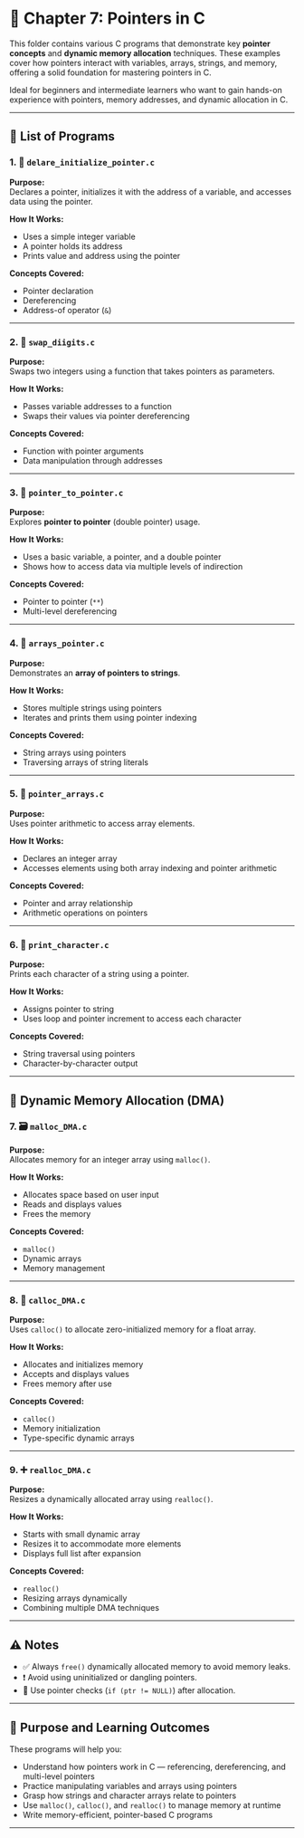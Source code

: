 # 🧭 Chapter 7: Pointers in C

This folder contains various C programs that demonstrate key **pointer concepts** and **dynamic memory allocation** techniques. These examples cover how pointers interact with variables, arrays, strings, and memory, offering a solid foundation for mastering pointers in C.

Ideal for beginners and intermediate learners who want to gain hands-on experience with pointers, memory addresses, and dynamic allocation in C.

---

## 📂 List of Programs

### 1. 🧾 `delare_initialize_pointer.c`  
**Purpose:**  
Declares a pointer, initializes it with the address of a variable, and accesses data using the pointer.

**How It Works:**  
- Uses a simple integer variable  
- A pointer holds its address  
- Prints value and address using the pointer

**Concepts Covered:**  
- Pointer declaration  
- Dereferencing  
- Address-of operator (`&`)

---

### 2. 🔁 `swap_diigits.c`  
**Purpose:**  
Swaps two integers using a function that takes pointers as parameters.

**How It Works:**  
- Passes variable addresses to a function  
- Swaps their values via pointer dereferencing

**Concepts Covered:**  
- Function with pointer arguments  
- Data manipulation through addresses

---

### 3. 🧩 `pointer_to_pointer.c`  
**Purpose:**  
Explores **pointer to pointer** (double pointer) usage.

**How It Works:**  
- Uses a basic variable, a pointer, and a double pointer  
- Shows how to access data via multiple levels of indirection

**Concepts Covered:**  
- Pointer to pointer (`**`)  
- Multi-level dereferencing

---

### 4. 🧵 `arrays_pointer.c`  
**Purpose:**  
Demonstrates an **array of pointers to strings**.

**How It Works:**  
- Stores multiple strings using pointers  
- Iterates and prints them using pointer indexing

**Concepts Covered:**  
- String arrays using pointers  
- Traversing arrays of string literals

---

### 5. 🔢 `pointer_arrays.c`  
**Purpose:**  
Uses pointer arithmetic to access array elements.

**How It Works:**  
- Declares an integer array  
- Accesses elements using both array indexing and pointer arithmetic

**Concepts Covered:**  
- Pointer and array relationship  
- Arithmetic operations on pointers

---

### 6. 🔡 `print_character.c`  
**Purpose:**  
Prints each character of a string using a pointer.

**How It Works:**  
- Assigns pointer to string  
- Uses loop and pointer increment to access each character

**Concepts Covered:**  
- String traversal using pointers  
- Character-by-character output

---

## 🧠 Dynamic Memory Allocation (DMA)

### 7. 🗃️ `malloc_DMA.c`  
**Purpose:**  
Allocates memory for an integer array using `malloc()`.

**How It Works:**  
- Allocates space based on user input  
- Reads and displays values  
- Frees the memory

**Concepts Covered:**  
- `malloc()`  
- Dynamic arrays  
- Memory management

---

### 8. 🧮 `calloc_DMA.c`  
**Purpose:**  
Uses `calloc()` to allocate zero-initialized memory for a float array.

**How It Works:**  
- Allocates and initializes memory  
- Accepts and displays values  
- Frees memory after use

**Concepts Covered:**  
- `calloc()`  
- Memory initialization  
- Type-specific dynamic arrays

---

### 9. ➕ `realloc_DMA.c`  
**Purpose:**  
Resizes a dynamically allocated array using `realloc()`.

**How It Works:**  
- Starts with small dynamic array  
- Resizes it to accommodate more elements  
- Displays full list after expansion

**Concepts Covered:**  
- `realloc()`  
- Resizing arrays dynamically  
- Combining multiple DMA techniques

---

## ⚠️ Notes
- ✅ Always `free()` dynamically allocated memory to avoid memory leaks.
- ❗ Avoid using uninitialized or dangling pointers.
- 🧼 Use pointer checks (`if (ptr != NULL)`) after allocation.

---

## 🎯 Purpose and Learning Outcomes

These programs will help you:

- Understand how pointers work in C — referencing, dereferencing, and multi-level pointers
- Practice manipulating variables and arrays using pointers
- Grasp how strings and character arrays relate to pointers
- Use `malloc()`, `calloc()`, and `realloc()` to manage memory at runtime
- Write memory-efficient, pointer-based C programs

---
